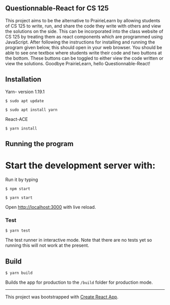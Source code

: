 ## Questionnable-React for CS 125
This project aims to be the alternative to PrairieLearn by allowing students of CS 125 to write, run, and share the code they write with others and view the solutions on the side. This can be incorporated into the class website of CS 125 by treating them as react components which are programmed using JavaScript. After following the instructions for installing and running the program given below, this should open in your web browser. You should be able to see one textbox where students write their code and two buttons at the bottom. These buttons can be toggled to either view the code written or view the solutions. Goodbye PrairieLearn, hello Questionnable-React!

## Installation
Yarn- version 1.19.1
```
$ sudo apt update
```
```
$ sudo apt install yarn
```

React-ACE
```
$ yarn install 
```
## Running the program

Start the development server with:
=======
Run it by typing
```
$ npm start
```

```
$ yarn start
```
Open [http://localhost:3000](http://localhost:3000) with live reload.

### Test

```
$ yarn test
```

The test runner in interactive mode. Note that there are no tests yet so running this will not work at the present. 

## Build

```
$ yarn build
```

Builds the app for production to the `/build` folder for production mode.

--- 

This project was bootstrapped with [Create React App](https://github.com/facebook/create-react-app).
